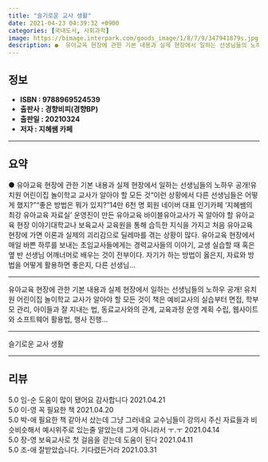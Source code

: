 ```yaml
---
title: "슬기로운 교사 생활"
date: 2021-04-23 04:39:32 +0900
categories: [국내도서, 사회과학]
image: https://bimage.interpark.com/goods_image/1/8/7/9/347941879s.jpg
description: ●  유아교육 현장에 관한 기본 내용과 실제 현장에서 일하는 선생님들의 노하우 공개!유치원 어린이집 놀이학교 교사가 알아야 할 모든 것“이런 상황에서 다른 선생님들은 어떻게 했지?”“좋은 방법은 뭐가 있지?”14만 6천 명 회원 네이버 대표 인기카페 ‘지혜쌤의 최강 유아교육 자료실’ 운영진이 만든 유아교
---
```


## **정보**

- **ISBN : 9788969524539**
- **출판사 : 경향비피(경향BP)**
- **출판일 : 20210324**
- **저자 : 지혜쌤 카페**

------



## **요약**

●  유아교육 현장에 관한 기본 내용과 실제 현장에서 일하는 선생님들의 노하우 공개!유치원 어린이집 놀이학교 교사가 알아야 할 모든 것“이런 상황에서 다른 선생님들은 어떻게 했지?”“좋은 방법은 뭐가 있지?”14만 6천 명 회원 네이버 대표 인기카페 ‘지혜쌤의 최강 유아교육 자료실’ 운영진이 만든 유아교육 바이블유아교사가 꼭 알아야 할 유아교육 현장 이야기대학교나 보육교사 교육원을 통해 습득한 지식을 가지고 처음 유아교육 현장에 가면 이론과 실제의 괴리감으로 딜레마를 겪는 상황이 많다. 유아교육 현장에서 매일 바쁜 하루를 보내는 초임교사들에게는 경력교사들의 이야기, 교생 실습할 때 혹은 옆 반 선생님 어깨너머로 배우는 것이 전부이다. 자기가 하는 방법이 옳은지, 자료와 방법을 어떻게 활용하면 좋은지, 다른 선생님...

------

유아교육 현장에 관한 기본 내용과
실제 현장에서 일하는 선생님들의 노하우 공개!
유치원 어린이집 놀이학교 교사가 알아야 할 모든 것이 책은 예비교사의 실습부터 면접, 학부모 관리, 아이들과 잘 지내는 법, 동료교사와의 관계, 교육과정 운영 계획 수립, 웹사이트와 소프트웨어 활용법, 행사 진행... 

------


슬기로운 교사 생활 

------


## **리뷰** 

5.0 임-순 도움이 많이 됐어요 감사합니다  2021.04.21 <br/>5.0 이-영 꼭 필요한 책 2021.04.20 <br/>5.0 박-애 필요한 책 같아서 샀는데 그냥 그러네요
교수님들이 강의시 주신 자료들과 비슷비슷해서 
예시위주로 있는줄 알았는데 그게 아니라서 ㅜ.ㅜ 2021.04.14 <br/>5.0 장-영 보육교사로 첫 걸음을 걷는데 도움이 된다 2021.04.11 <br/>5.0 조-애 잘받았습니다.
기다렸든거라  2021.03.31 <br/>